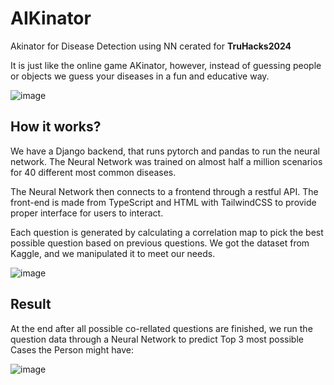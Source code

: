 # AIKinator
Akinator for Disease Detection using NN cerated for **TruHacks2024**

It is just like the online game AKinator, however, instead of guessing people or objects
we guess your diseases in a fun and educative way.

![image](https://github.com/rosnMagar/AIKinator/assets/146673489/add6b3d4-c4cd-4dd7-9b9e-b273cb5e271f)

## How it works?

We have a Django backend, that runs pytorch and pandas to run the neural network. The Neural Network was trained on almost half a million scenarios for 40 different most common diseases.

The Neural Network then connects to a frontend through a restful API. The front-end is made from TypeScript and HTML with TailwindCSS to provide proper interface for users to interact.

Each question is generated by calculating a correlation map to pick the best possible question based on previous questions. We got the dataset from Kaggle, and we manipulated it to meet our needs.

![image](https://github.com/rosnMagar/AIKinator/assets/146673489/7273f77c-6c94-4335-a8df-ea342053ba14)

## Result

At the end after all possible co-rellated questions are finished, we run the question data through a Neural Network to predict Top 3 most possible Cases the Person might have:

![image](https://github.com/rosnMagar/AIKinator/assets/146673489/cb2d6c0b-eb98-4abf-952b-b59f967e552c)


